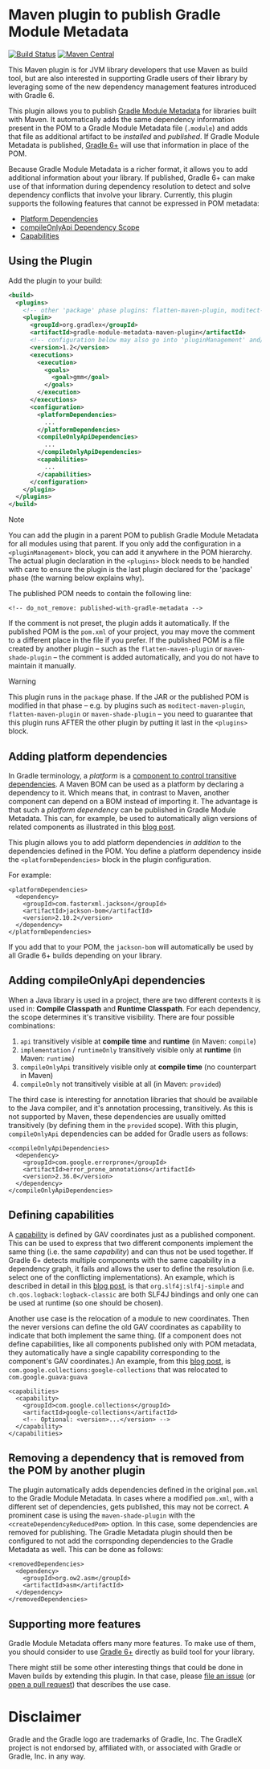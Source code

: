 # Maven plugin to publish Gradle Module Metadata

[![Build Status](https://img.shields.io/endpoint.svg?url=https%3A%2F%2Factions-badge.atrox.dev%2Fgradlex-org%2Fgradle-module-metadata-maven-plugin%2Fbadge%3Fref%3Dmain&style=flat)](https://actions-badge.atrox.dev/gradlex-org/gradle-module-metadata-maven-plugin/goto?ref=main)
[![Maven Central](https://img.shields.io/maven-metadata/v?label=Maven%20Central&metadataUrl=https%3A%2F%2Frepo1.maven.org%2Fmaven2%2Forg%2Fgradlex%2Fgradle-module-metadata-maven-plugin%2Fmaven-metadata.xml)](https://repo1.maven.org/maven2/org/gradlex/gradle-module-metadata-maven-plugin)

This Maven plugin is for JVM library developers that use Maven as build tool, but are also interested in supporting
Gradle users of their library by leveraging some of the new dependency management features introduced with Gradle 6.

This plugin allows you to publish
[Gradle Module Metadata](https://github.com/gradle/gradle/blob/master/subprojects/docs/src/docs/design/gradle-module-metadata-latest-specification.md)
for libraries built with Maven.
It automatically adds the same dependency information present in the POM to a Gradle Module Metadata file (`.module`)
and adds that file as additional artifact to be _installed_ and _published_. If Gradle Module Metadata is published,
[Gradle 6+](https://gradle.org)  will use that information in place of the POM.

Because Gradle Module Metadata is a richer format, it allows you to add additional information about your library.
If published, Gradle 6+ can make use of that information during dependency resolution to detect and solve dependency
conflicts that involve your library.
Currently, this plugin supports the following features that cannot be expressed in POM metadata:

- [Platform Dependencies](https://blog.gradle.org/alignment-with-gradle-module-metadata)
- [compileOnlyApi Dependency Scope](https://docs.gradle.org/current/userguide/java_library_plugin.html#sec:java_library_configurations_graph)
- [Capabilities](https://blog.gradle.org/addressing-logging-complexity-capabilities)

## Using the Plugin

Add the plugin to your build:

```xml
<build>
  <plugins>
    <!-- other 'package' phase plugins: flatten-maven-plugin, moditect-maven-plugin, ...-->
    <plugin>
      <groupId>org.gradlex</groupId>
      <artifactId>gradle-module-metadata-maven-plugin</artifactId>
      <!-- configuration below may also go into 'pluginManagement' and/or parent POM -->
      <version>1.2</version>
      <executions>
        <execution>
          <goals>
            <goal>gmm</goal>
          </goals>
        </execution>
      </executions>
      <configuration>
        <platformDependencies>
          ...
        </platformDependencies>
        <compileOnlyApiDependencies>
          ...
        </compileOnlyApiDependencies>
        <capabilities>
          ...
        </capabilities>
      </configuration>
    </plugin>
  </plugins>
</build>
```

> [!NOTE]  
> You can add the plugin in a parent POM to publish Gradle Module Metadata for all modules using that parent.
> If you only add the configuration in a `<pluginManagement>` block, you can add it anywhere in the POM hierarchy.
> The actual plugin declaration in the `<plugins>` block needs to be handled with care to ensure the plugin is the
> last plugin declared for the 'package' phase (the warning below explains why).

The published POM needs to contain the following line:

```
<!-- do_not_remove: published-with-gradle-metadata -->
```

If the comment is not preset, the plugin adds it automatically. If the published POM is the `pom.xml` of your project,
you may move the comment to a different place in the file if you prefer. If the published POM is a file created by
another plugin – such as the `flatten-maven-plugin` or `maven-shade-plugin` – the comment is added automatically, and
you do not have to maintain it manually.  

> [!WARNING]
> This plugin runs in the `package` phase. If the JAR or the published POM is modified in that phase – e.g. by plugins
> such as `moditect-maven-plugin`, `flatten-maven-plugin` or `maven-shade-plugin` – you need to guarantee that
> this plugin runs AFTER the other plugin by putting it last in the `<plugins>` block.

## Adding platform dependencies

In Gradle terminology, a _platform_ is a [component to control transitive dependencies](https://docs.gradle.org/current/userguide/platforms.html).
A Maven BOM can be used as a platform by declaring a dependency to it.
Which means that, in contrast to Maven, another component can depend on a BOM instead of importing it.
The advantage is that such a _platform dependency_ can be published in Gradle Module Metadata.
This can, for example, be used to automatically align versions of related components as illustrated in this [blog post](https://blog.gradle.org/alignment-with-gradle-module-metadata).

This plugin allows you to add platform dependencies _in addition_ to the dependencies defined in the POM.
You define a platform dependency inside the `<platformDependencies>` block in the plugin configuration.

For example:

```
<platformDependencies>
  <dependency>
    <groupId>com.fasterxml.jackson</groupId>
    <artifactId>jackson-bom</artifactId>
    <version>2.10.2</version>
  </dependency>
</platformDependencies>
```

If you add that to your POM, the `jackson-bom` will automatically be used by all Gradle 6+ builds depending on your library. 

## Adding compileOnlyApi dependencies

When a Java library is used in a project, there are two different contexts it is used in:
**Compile Classpath** and **Runtime Classpath**.
For each dependency, the scope determines it's transitive visibility. There are four possible combinations:

1. `api` transitively visible at **compile time** and **runtime** (in Maven: `compile`)
2. `implementation` / `runtimeOnly` transitively visible only at **runtime** (in Maven: `runtime`)
3. `compileOnlyApi` transitively visible only at **compile time** (no counterpart in Maven)
4. `compileOnly` not transitively visible at all (in Maven: `provided`)

The third case is interesting for annotation libraries that should be available to the Java compiler,
and it's annotation processing, transitively. As this is not supported by Maven, these dependencies are usually
omitted transitively (by defining them in the `provided` scope). With this plugin, `compileOnlyApi` dependencies
can be added for Gradle users as follows:

```
<compileOnlyApiDependencies>
  <dependency>
    <groupId>com.google.errorprone</groupId>
    <artifactId>error_prone_annotations</artifactId>
    <version>2.36.0</version>
  </dependency>
</compileOnlyApiDependencies>
```

## Defining capabilities

A [capability](https://docs.gradle.org/current/userguide/dependency_capability_conflict.html) is defined by GAV coordinates just as a published component.
This can be used to express that two different components implement the same thing (i.e. the same _capability_) and can thus not be used together.
If Gradle 6+ detects multiple components with the same capability in a dependency graph, it fails and allows the user to define the resolution (i.e. select one of the conflicting implementations).
An example, which is described in detail in this [blog post](https://blog.gradle.org/addressing-logging-complexity-capabilities), is that `org.slf4j:slf4j-simple` and `ch.qos.logback:logback-classic` are both SLF4J bindings and only one can be used at runtime (so one should be chosen).

Another use case is the relocation of a module to new coordinates.
Then the never versions can define the old GAV coordinates as capability to indicate that both implement the same thing.
(If a component does not define capabilities, like all components published only with POM metadata, they automatically have a single capability corresponding to the component's GAV coordinates.)
An example, from this [blog post](https://blog.gradle.org/guava), is `com.google.collections:google-collections` that was relocated to `com.google.guava:guava`

```
<capabilities>
  <capability>
    <groupId>com.google.collections</groupId>
    <artifactId>google-collections</artifactId>
    <!-- Optional: <version>...</version> --> 
  </capability>
</capabilities>
```

## Removing a dependency that is removed from the POM by another plugin

The plugin automatically adds dependencies defined in the original `pom.xml` to the Gradle Module Metadata.
In cases where a modified `pom.xml`, with a different set of dependencies, gets published, this may not be correct.
A prominent case is using the `maven-shade-plugin` with the `<createDependencyReducedPom>` option. In this case,
some dependencies are removed for publishing. The Gradle Metadata plugin should then be configured
to not add the corrsponding dependencies to the Gradle Metadata as well. This can be done as follows:

```
<removedDependencies>
  <dependency>
    <groupId>org.ow2.asm</groupId>
    <artifactId>asm</artifactId>
  </dependency>
</removedDependencies>
```

## Supporting more features

Gradle Module Metadata offers many more features.
To make use of them, you should consider to use [Gradle 6+](https://docs.gradle.org/current/userguide/getting_started.html) directly as build tool for your library.

There might still be some other interesting things that could be done in Maven builds by extending this plugin.
In that case, please [file an issue](https://github.com/gradlex-org/gradle-module-metadata-maven-plugin/issues) (or [open a pull request](https://github.com/gradlex-org/gradle-module-metadata-maven-plugin/pulls)) that describes the use case.

# Disclaimer

Gradle and the Gradle logo are trademarks of Gradle, Inc.
The GradleX project is not endorsed by, affiliated with, or associated with Gradle or Gradle, Inc. in any way.
